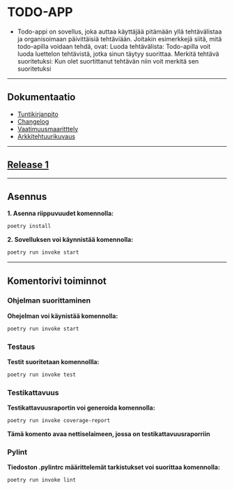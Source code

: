 
# TODO-APP
- Todo-appi on sovellus, joka auttaa käyttäjää pitämään yllä tehtävälistaa ja organisoimaan päivittäisiä tehtäviään. Joitakin esimerkkejä siitä, mitä todo-apilla voidaan tehdä, ovat: Luoda tehtävälista: Todo-apilla voit luoda luettelon tehtävistä, jotka sinun täytyy suorittaa. Merkitä tehtävä suoritetuksi: Kun olet suortittanut tehtävän niin voit merkitä  sen suoritetuksi

***
## **Dokumentaatio**
- [Tuntikirjanpito](dokumentaatio/tuntikirjanpito.md)
- [Changelog](dokumentaatio/changelog.md)
- [Vaatimuusmaaritttely](dokumentaatio/vaatimusmaarittely.md)
- [Arkkitehtuurikuvaus](dokumentaatio/arkkitehtuuri.md)
****
## **[Release 1](https://github.com/Yusuboy/ot-harjoitustyo/releases/tag/Viikko5)**
****
## **Asennus**
 **1. Asenna riippuvuudet komennolla:**
```bash
poetry install
```

 **2. Sovelluksen voi käynnistää komennolla:**
```bash
poetry run invoke start
```
****

## **Komentorivi toiminnot**

### **Ohjelman suorittaminen**

 **Ohejelman voi käynistää komennolla:**
```bash
poetry run invoke start
```

### **Testaus**

**Testit suoritetaan komennollla:**
```bash
poetry run invoke test
```

### **Testikattavuus**
**Testikattavuusraportin voi generoida komennolla:**
```bash
poetry run invoke coverage-report
```

**Tämä komento avaa nettiselaimeen, jossa on testikattavuusraporriin**

### **Pylint**
**Tiedoston .pylintrc määrittelemät tarkistukset voi suorittaa komennolla:**
```bash
poetry run invoke lint
```